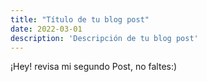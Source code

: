 ```yaml
---
title: "Título de tu blog post"
date: 2022-03-01
description: 'Descripción de tu blog post'
---
```


¡Hey! revisa mi segundo Post, no faltes:)
